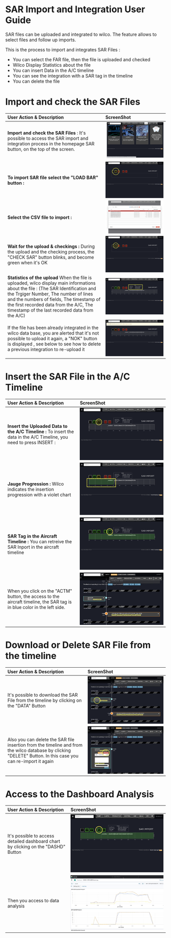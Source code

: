 SAR Import and Integration User Guide
====

SAR files can be uploaded and integrated to wilco. The feature allows to select files and follow up imports. 

This is the process to import and integrates SAR Files : 
- You can select the FAR file, then the file is uploaded and checked  
- Wilco Display Statistics about the file 
- You can insert Data in the A/C timeline
- You can see the integration with a SAR tag in the timeline
- You can delete the file
 

Import and check the SAR Files
====

| User Action & Description  | ScreenShot |
| :------------------- |:---------------|
| **Import and check the SAR Files** : It's possible to access the SAR import and integration process in the homepage SAR button, on the top of the screen. |![SAR Command in the homepage](Ressources/sar1.png)      |
| **To import SAR file select the "LOAD BAR" button :** | ![SAR Load Button](Ressources/sar2.png)             |
| **Select the CSV file to import :** | ![CSV File selection](Ressources/sar3.png)          |
| **Wait for the upload & checkings :** During the upload and the checking process, the "CHECK SAR" button blinks, and become green when it's OK | ![blinking CHECK SAR button](Ressources/sar4.png) |
| **Statistics of the upload** When the file is uploaded, wilco display main informations about the file : (The SAR Identification and the Trgiger Number, The number of lines and the numbers of fields, The timestamp of the first recorded data from the A/C, The timestamp of the last recorded data from the A/C) | ![Upload Statistics](Ressources/sar5.png) |
| If the file has been already integrated in the wilco data base, you are alerted that it's not possible to upload it again, a "NOK" button is displayed , see below to see how to delete a previous integration to re-upload it  | ![Upload Statistics](Ressources/sar5-1.png) |


Insert the SAR File in the A/C Timeline
====

| User Action & Description  | ScreenShot |
| :------------------- |:---------------|
| **Insert the Uploaded Data to the A/C Timeline :** To insert the data in the A/C Timeline, you need to press INSERT : | ![Insert Button](Ressources/sar6.png) |
| **Jauge Progression :** Wilco indicates the insertion progression with a violet chart | ![Insert Button](Ressources/sar7.png) |
| **SAR Tag in the Aircraft Timeline :** You can retreive the SAR Inport in the aircraft timeline | ![Insert Button](Ressources/sar8.png) |
| When you click on the "ACTM" button, the access to the aircraft timeline, the SAR tag is in blue color in the left side. | ![Insert Button](Ressources/sar9.png) |    


Download or Delete SAR File from the timeline
====

| User Action & Description  | ScreenShot |
| :------------------- |:---------------|
| It's possible to download the SAR File from the timeline by clicking on the "DATA" Button | ![Insert Button](Ressources/sar10.png) |
| Also you can delete the SAR file insertion from the timeline and from the wilco database by clicking "DELETE" Button. In this case you can re-import it again | ![Insert Button](Ressources/sar11.png) |

Access to the Dashboard Analysis
====

| User Action & Description  | ScreenShot |
| :------------------- |:---------------|
| It's possible to access detailed dashboard chart by clicking on the "DASHD" Button | ![Insert Button](Ressources/sar12.png) |
| Then you access to data analysis | ![Insert Button](Ressources/sar13.png) |
